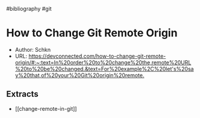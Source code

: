 #bibliography
#git

# How to Change Git Remote Origin

-   Author: Schkn
-   URL: <https://devconnected.com/how-to-change-git-remote-origin/#:~:text=In%20order%20to%20change%20the,remote%20URL%20to%20be%20changed.&text=For%20example%2C%20let's%20say%20that,of%20your%20Git%20origin%20remote.>

## Extracts

- [[change-remote-in-git]]
